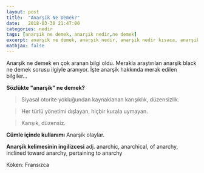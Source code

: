 ```yaml
---
layout: post
title:  "Anarşik Ne Demek?"
date:   2018-03-30 21:47:00
categories: nedir
tags: [anarşik ne demek, anarşik nedir,ne demek]
excerpt: anarşik ne demek, anarşik nedir, anarşik nedir kısaca, anarşik ne demek kısaca, anarşik anlamı nedir, ne demek
mathjax: false
---
```


Anarşik ne demek en çok aranan bilgi oldu. Merakla araştırılan anarşik black ne demek sorusu ilgiyle aranıyor. İşte anarşik hakkında merak edilen bilgiler...

**Sözlükte "anarşik" ne demek?**

>Siyasal otorite yokluğundan kaynaklanan karışıklık, düzensizlik.

>Her türlü yönetimi dışlayan, hiçbir kurala uymayan.

>Karışık, düzensiz.

**Cümle içinde kullanımı**
Anarşik olaylar.

**Anarşik kelimesinin ingilizcesi**
adj. anarchic, anarchical, of anarchy, inclined toward anarchy, pertaining to anarchy

Köken: Fransızca